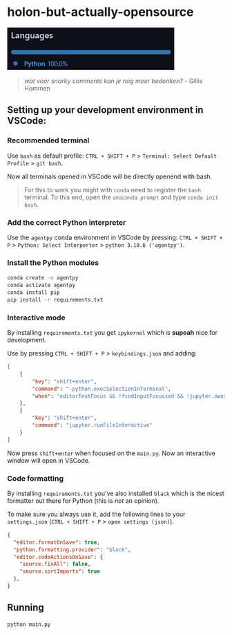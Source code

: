 # holon-but-actually-opensource

![img](img/100python.png)
> *wat voor snarky comments kan je nog meer bedenken?*  - Gillis Hommen


## Setting up your development environment in VSCode:

### Recommended terminal

Use `bash` as default profile:
`CTRL + SHIFT + P` > `Terminal: Select Default Profile` > `git bash`.

Now all terminals opened in VSCode will be directly openend with bash. 

> For this to work you might with `conda` need to register the `bash` terminal. To this end, open the `anaconda prompt` and type `conda init bash`. 

### Add the correct Python interpreter

Use the `agentpy` conda environment in VSCode by pressing:
`CTRL + SHIFT + P` > `Python: Select Interperter` > `python 3.10.6 ('agentpy')`.

### Install the Python modules

```bash
conda create -n agentpy
conda activate agentpy
conda install pip
pip install -r requirements.txt
``` 


### Interactive mode
By installing `requirements.txt` you get `ipykernel` which is **supoah** nice for development. 

Use by pressing `CTRL + SHIFT + P` > `keybindings.json` and adding:
```json
[
    {
        "key": "shift+enter",
        "command": "-python.execSelectionInTerminal",
        "when": "editorTextFocus && !findInputFocussed && !jupyter.ownsSelection && !notebookEditorFocused && !replaceInputFocussed && editorLangId == 'python'"
    },
    {
        "key": "shift+enter",
        "command": "jupyter.runFileInteractive"
    }
]
```

Now press `shift+enter` when focused on the `main.py`. Now an interactive window will open in VSCode. 

### Code formatting

By installing `requirements.txt` you've also installed `black` which is the nicest formatter out there for Python (this is _not_ an opinion).

To make sure you always use it, add the following lines to your `settings.json` (`CTRL + SHIFT + P` > `open settings (json)`). 

```json
{
  "editor.formatOnSave": true,
  "python.formatting.provider": "black",
  "editor.codeActionsOnSave": {
    "source.fixAll": false,
    "source.sortImports": true
  },
}
```

## Running
```
python main.py
```



